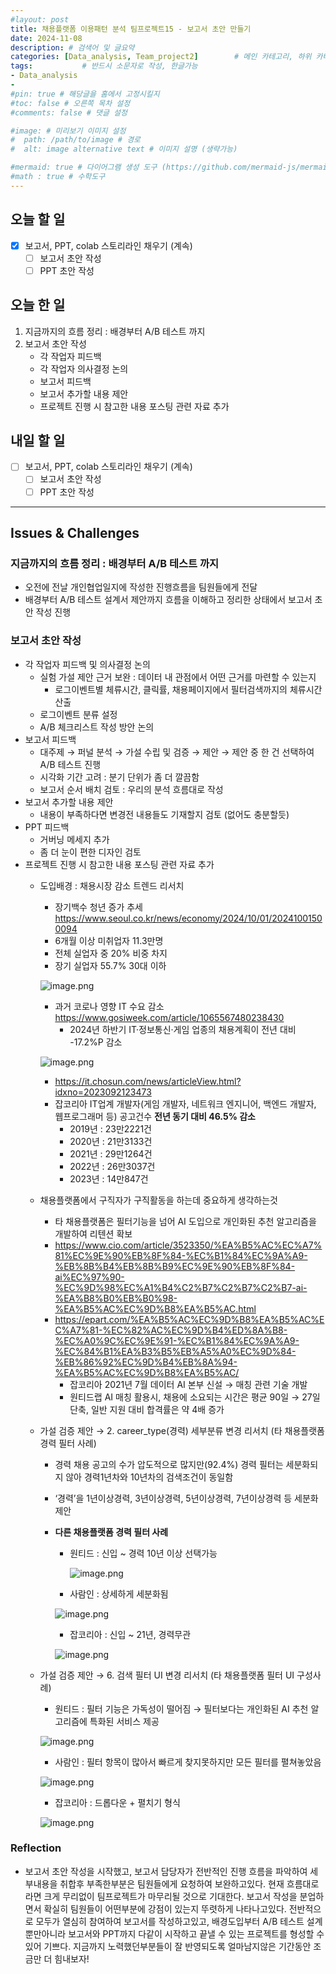 ```yaml
---
#layout: post
title: 채용플랫폼 이용패턴 분석 팀프로젝트15 - 보고서 초안 만들기
date: 2024-11-08
description: # 검색어 및 글요약
categories: [Data_analysis, Team_project2]        # 메인 카테고리, 하위 카테고리(생략가능)
tags:           # 반드시 소문자로 작성, 한글가능
- Data_analysis
- 
#pin: true # 해당글을 홈에서 고정시킬지
#toc: false # 오른쪽 목차 설정
#comments: false # 댓글 설정

#image: # 미리보기 이미지 설정
#  path: /path/to/image # 경로
#  alt: image alternative text # 이미지 설명 (생략가능)

#mermaid: true # 다이어그램 생성 도구 (https://github.com/mermaid-js/mermaid)
#math : true # 수학도구
---
```


## 오늘 할 일

- [x]  보고서, PPT, colab 스토리라인 채우기 (계속)
    - [ ]  보고서 초안 작성
    - [ ]  PPT 초안 작성

## 오늘 한 일

1. 지금까지의 흐름 정리 : 배경부터 A/B 테스트 까지
2. 보고서 초안 작성
    - 각 작업자 피드백
    - 각 작업자 의사결정 논의
    - 보고서 피드백
    - 보고서 추가할 내용 제안
    - 프로젝트 진행 시 참고한 내용 포스팅 관련 자료 추가

## 내일 할 일

- [ ]  보고서, PPT, colab 스토리라인 채우기 (계속)
    - [ ]  보고서 초안 작성
    - [ ]  PPT 초안 작성

---

## Issues & Challenges

### 지금까지의 흐름 정리 : 배경부터 A/B 테스트 까지

- 오전에 전날 개인협업일지에 작성한 진행흐름을 팀원들에게 전달
- 배경부터 A/B 테스트 설계서 제안까지 흐름을 이해하고 정리한 상태에서 보고서 초안 작성 진행

### 보고서 초안 작성

- 각 작업자 피드백 및 의사결정 논의
    - 실험 가설 제안 근거 보완 : 데이터 내 관점에서 어떤 근거를 마련할 수 있는지
        - 로그이벤트별 체류시간, 클릭률, 채용페이지에서 필터검색까지의 체류시간 산출
    - 로그이벤트 분류 설정
    - A/B 체크리스트 작성 방안 논의
- 보고서 피드백
    - 대주제 → 퍼널 분석 → 가설 수립 및 검증 → 제안 → 제안 중 한 건 선택하여 A/B 테스트 진행
    - 시각화 기간 고려 : 분기 단위가 좀 더 깔끔함
    - 보고서 순서 배치 검토 : 우리의 분석 흐름대로 작성
- 보고서 추가할 내용 제안
    - 내용이 부족하다면 변경전 내용들도 기재할지 검토 (없어도 충분할듯)
- PPT 피드백
    - 거버닝 메세지 추가
    - 좀 더 눈이 편한 디자인 검토
- 프로젝트 진행 시 참고한 내용 포스팅 관련 자료 추가
    - 도입배경 : 채용시장 감소 트렌드 리서치
        - 장기백수 청년 증가 추세 https://www.seoul.co.kr/news/economy/2024/10/01/20241001500094
        - 6개월 이상 미취업자 11.3만명
        - 전체 실업자 중 20% 비중 차지
        - 장기 실업자 55.7% 30대 이하
        
        ![image.png](/assets/img/team_project2/2-15/1.png)
        
        - 과거 코로나 영향 IT 수요 감소 https://www.gosiweek.com/article/1065567480238430
            - 2024년 하반기 IT·정보통신·게임 업종의 채용계획이 전년 대비 -17.2%P 감소
        
        ![image.png](/assets/img/team_project2/2-15/2.png)
        
        - https://it.chosun.com/news/articleView.html?idxno=2023092123473
        - 잡코리아 IT업계 개발자(게임 개발자, 네트워크 엔지니어, 백엔드 개발자, 웹프로그래머 등) 공고건수 **전년 동기 대비 46.5% 감소**
            - 2019년 : 23만2221건
            - 2020년 : 21만3133건
            - 2021년 : 29만1264건
            - 2022년 : 26만3037건
            - 2023년 : 14만847건
    - 채용플랫폼에서 구직자가 구직활동을 하는데 중요하게 생각하는것
        - 타 채용플랫폼은 필터기능을 넘어 AI 도입으로 개인화된 추천 알고리즘을 개발하여 리텐션 확보
        - https://www.cio.com/article/3523350/%EA%B5%AC%EC%A7%81%EC%9E%90%EB%8F%84-%EC%B1%84%EC%9A%A9-%EB%8B%B4%EB%8B%B9%EC%9E%90%EB%8F%84-ai%EC%97%90-%EC%9D%98%EC%A1%B4%C2%B7%C2%B7%C2%B7-ai-%EA%B8%B0%EB%B0%98-%EA%B5%AC%EC%9D%B8%EA%B5%AC.html
        - https://epart.com/%EA%B5%AC%EC%9D%B8%EA%B5%AC%EC%A7%81-%EC%82%AC%EC%9D%B4%ED%8A%B8-%EC%A0%9C%EC%9E%91-%EC%B1%84%EC%9A%A9-%EC%84%B1%EA%B3%B5%EB%A5%A0%EC%9D%84-%EB%86%92%EC%9D%B4%EB%8A%94-%EA%B5%AC%EC%9D%B8%EA%B5%AC/
            - 잡코리아 2021년 7월 데이터 AI 본부 신설 → 매칭 관련 기술 개발
            - 원티드랩 AI 매칭 활용시, 채용에 소요되는 시간은 평균 90일 → 27일 단축, 일반 지원 대비 합격률은 약 4배 증가
        
    - 가설 검증 제안 → 2. career_type(경력) 세부분류 변경 리서치 (타 채용플랫폼 경력 필터 사례)
        - 경력 채용 공고의 수가 압도적으로 많지만(92.4%) 경력 필터는 세분화되지 않아 경력1년차와 10년차의 검색조건이 동일함
        - ‘경력’을 1년이상경력, 3년이상경력, 5년이상경력, 7년이상경력 등 세분화 제안
        - **다른 채용플랫폼 경력 필터 사례**
            
            
            - 원티드 : 신입 ~ 경력 10년 이상 선택가능
                
                ![image.png](/assets/img/team_project2/2-15/3.png)
                
            
            - 사람인 : 상세하게 세분화됨
            
            ![image.png](/assets/img/team_project2/2-15/4.png)
            
            - 잡코리아 : 신입 ~ 21년, 경력무관
            
            ![image.png](/assets/img/team_project2/2-15/5.png)
            
    - 가설 검증 제안 → 6. 검색 필터 UI 변경 리서치 (타 채용플랫폼 필터 UI 구성사례)
        - 원티드 : 필터 기능은 가독성이 떨어짐 → 필터보다는 개인화된 AI 추천 알고리즘에 특화된 서비스 제공
        
        ![image.png](/assets/img/team_project2/2-15/6.png)
        
        - 사람인 : 필터 항목이 많아서 빠르게 찾지못하지만 모든 필터를 펼쳐놓았음
        
        ![image.png](/assets/img/team_project2/2-15/7.png)
        
        - 잡코리아 : 드롭다운 + 펼치기 형식
        
        ![image.png](/assets/img/team_project2/2-15/8.png)
        

### Reflection

- 보고서 초안 작성을 시작했고, 보고서 담당자가 전반적인 진행 흐름을 파악하여 세부내용을 취합후 부족한부분은 팀원들에게 요청하여 보완하고있다. 현재 흐름대로라면 크게 무리없이 팀프로젝트가 마무리될 것으로 기대한다. 보고서 작성을 분업하면서 확실히 팀원들이 어떤부분에 강점이 있는지 뚜렷하게 나타나고있다. 전반적으로 모두가 열심히 참여하여 보고서를 작성하고있고, 배경도입부터 A/B 테스트 설계 뿐만아니라 보고서와 PPT까지 다같이 시작하고 끝낼 수 있는 프로젝트를 형성할 수 있어 기쁘다. 지금까지 노력했던부분들이 잘 반영되도록 얼마남지않은 기간동안 조금만 더 힘내보자!
